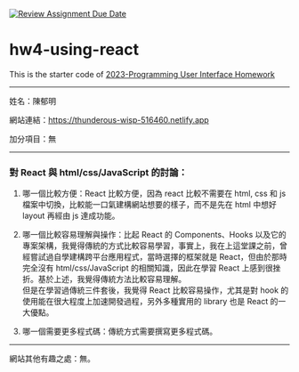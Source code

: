 [![Review Assignment Due Date](https://classroom.github.com/assets/deadline-readme-button-24ddc0f5d75046c5622901739e7c5dd533143b0c8e959d652212380cedb1ea36.svg)](https://classroom.github.com/a/wH3jFylN)

# hw4-using-react

This is the starter code of [2023-Programming User Interface Homework](https://hackmd.io/@akairisu/ByGFeGdZh)

---

姓名：陳郁明

網站連結：https://thunderous-wisp-516460.netlify.app

加分項目：無

---

### 對 React 與 html/css/JavaScript 的討論：

1. 哪一個比較方便：React 比較方便，因為 react 比較不需要在 html, css 和 js 檔案中切換，比較能一口氣建構網站想要的樣子，而不是先在 html 中想好 layout 再經由 js 達成功能。

2. 哪一個比較容易理解與操作：比起 React 的 Components、Hooks 以及它的專案架構，我覺得傳統的方式比較容易學習，事實上，我在上這堂課之前，曾經嘗試過自學建構跨平台應用程式，當時選擇的框架就是 React，但由於那時完全沒有 html/css/JavaScript 的相關知識，因此在學習 React 上感到很挫折。基於上述，我覺得傳統方法比較容易理解。<br />但是在學習過傳統三件套後，我覺得 React 比較容易操作，尤其是對 hook 的使用能在很大程度上加速開發過程，另外多種實用的 library 也是 React 的一大優點。

3. 哪一個需要更多程式碼：傳統方式需要撰寫更多程式碼。

---

網站其他有趣之處：無。
